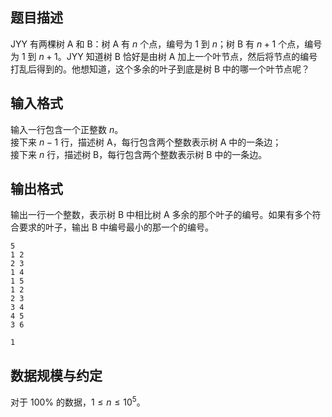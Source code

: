 ## 题目描述

JYY 有两棵树 A 和 B：树 A 有 $n$ 个点，编号为 $1$ 到 $n$；树 B 有 $n+1$ 个点，编号为 $1$ 到 $n+1$。JYY 知道树 B 恰好是由树 A 加上一个叶节点，然后将节点的编号打乱后得到的。他想知道，这个多余的叶子到底是树 B 中的哪一个叶节点呢？

## 输入格式

输入一行包含一个正整数 $n$。  
接下来 $n-1$ 行，描述树 A，每行包含两个整数表示树 A 中的一条边；  
接下来 $n$ 行，描述树 B，每行包含两个整数表示树 B 中的一条边。

## 输出格式

输出一行一个整数，表示树 B 中相比树 A 多余的那个叶子的编号。如果有多个符合要求的叶子，输出 B 中编号最小的那一个的编号。

```input1
5
1 2
2 3
1 4
1 5
1 2
2 3
3 4
4 5
3 6
```

```output1
1
```

## 数据规模与约定

对于 $100\%$ 的数据，$1\le n\le 10^5$。
